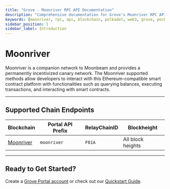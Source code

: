 ```yaml
---
title: "Grove - Moonriver RPC API Documentation"
description: "Comprehensive documentation for Grove's Moonriver RPC API, covering endpoint details and integration strategies for blockchain developers."
keywords: [moonriver, rpc, api, blockchain, polkadot, web3, grove, pocket, pokt, cross-chain]
sidebar_position: 1
sidebar_label: Introduction
---
```


# Moonriver

Moonriver is a companion network to Moonbeam and provides a permanently incentivized canary network. The Moonriver supported methods allow developers to interact with this Ethereum-compatible smart contract platform with functionalities such as querying balances, executing transactions, and interacting with smart contracts.

---

## Supported Chain Endpoints

| Blockchain                                         | Portal API Prefix | RelayChainID | Blockheight         |
| -------------------------------------------------- | ----------------- | ------------ | ------------------- |
| [Moonriver](./endpoints/moonriver) | `moonriver` | `F01A`        | All block heights |

---

## Ready to Get Started?

Create a [Grove Portal account](https://portal.grove.city) or check out our [Quickstart Guide](/guides/getting-started/quickstart).
